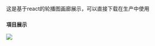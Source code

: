 这是基于react的轮播图画廊展示，可以直接下载在生产中使用

### `項目展示`
![](https://user-gold-cdn.xitu.io/2019/2/12/168dfd4ad75b9915?w=1277&h=374&f=gif&s=1174110)